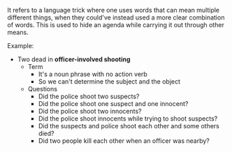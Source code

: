 It refers to a language trick where one uses words that can mean multiple different things, when they could've instead used a more clear combination of words. This is used to hide an agenda while carrying it out through other means.

Example:
- Two dead in **officer-involved shooting**
	- Term
		- It's a noun phrase with no action verb
		- So we can't determine the subject and the object
	- Questions
		- Did the police shoot two suspects?
		- Did the police shoot one suspect and one innocent?
		- Did the police shoot two innocents?
		- Did the police shoot innocents while trying to shoot suspects?
		- Did the suspects and police shoot each other and some others died?
		- Did two people kill each other when an officer was nearby?